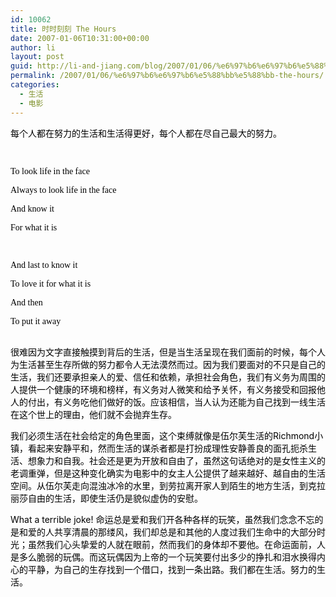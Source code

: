 ```yaml
---
id: 10062
title: 时时刻刻 The Hours
date: 2007-01-06T10:31:00+00:00
author: li
layout: post
guid: http://li-and-jiang.com/blog/2007/01/06/%e6%97%b6%e6%97%b6%e5%88%bb%e5%88%bb-the-hours/
permalink: /2007/01/06/%e6%97%b6%e6%97%b6%e5%88%bb%e5%88%bb-the-hours/
categories:
  - 生活
  - 电影
---
```

<div>
  <span style="font-size:10.5pt;font-family:宋体"><font color="#000000">每个人都在努力的生活和生活得更好，每个人都在尽自己最大的努力。</font></span>
</div>

<span style="font-size:10.5pt;font-family:宋体"><br /> </span> 

<span lang="EN-US"><font face="Times New Roman" color="#000000">To look life in the face</font></span> 

<span lang="EN-US"><font face="Times New Roman" color="#000000">Always to look life in the face</font></span> 

<span lang="EN-US"><font face="Times New Roman" color="#000000">And know it</font></span> 

<span lang="EN-US"><font face="Times New Roman" color="#000000">For what it is</font></span> 

<span lang="EN-US"><font face="Times New Roman" color="#000000"> </font></span> 

<span lang="EN-US"><font face="Times New Roman" color="#000000">And last to know it</font></span> 

<span lang="EN-US"><font face="Times New Roman" color="#000000">To love it for what it is</font></span> 

<span lang="EN-US"><font face="Times New Roman" color="#000000">And then</font></span>

<div>
  <span lang="EN-US" style="font-size:10.5pt;font-family:'Times New Roman'"><font color="#000000">To put it away</font></span>
</div>

<div>
  <span lang="EN-US" style="font-size:10.5pt;font-family:'Times New Roman'"><br /> </span> 
  
  <p>
    <span style="font-family:宋体"><font color="#000000">很难因为文字直接触摸到背后的生活，但是当生活呈现在我们面前的时候，每个人为生活甚至生存所做的努力都令人无法漠然而过。因为我们要面对的不只是自己的生活，我们还要承担亲人的爱、信任和依赖，承担社会角色，我们有义务为周围的人提供一个健康的环境和榜样，有义务对人微笑和给予关怀，有义务接受和回报他人的付出，有义务吃他们做好的饭。应该相信，当人认为还能为自己找到一线生活在这个世上的理由，他们就不会抛弃生存。</font></span>
  </p>
  
  <p>
    <font color="#000000"><span style="font-family:宋体">我们必须生活在社会给定的角色里面，这个束缚就像是伍尔芙生活的</span><span lang="EN-US">Richmond</span><span style="font-family:宋体">小镇，看起来安静平和，然而生活的谋杀者都是打扮成理性安静善良的面孔扼杀生活、想象力和自我。社会还是更为开放和自由了，虽然这句话绝对的是女性主义的老调重弹，但是这种变化确实为电影中的女主人公提供了越来越好、越自由的生活空间。从伍尔芙走向混浊冰冷的水里，到劳拉离开家人到陌生的地方生活，到克拉丽莎自由的生活，即使生活仍是貌似虚伪的安慰。</span></font>
  </p>
  
  <p>
    <font color="#000000"><span lang="EN-US">What a terrible joke! </span><span style="font-family:宋体">命运总是爱和我们开各种各样的玩笑，虽然我们念念不忘的是和爱的人共享清晨的那缕风，我们却总是和其他的人度过我们生命中的大部分时光；虽然我们心头挚爱的人就在眼前，然而我们的身体却不要他。在命运面前，人是多么脆弱的玩偶。而这玩偶因为上帝的一个玩笑要付出多少的挣扎和泪水换得内心的平静，为自己的生存找到一个借口，找到一条出路。</span></font><span style="font-size:10.5pt;font-family:宋体"><font color="#000000">我们都在生活。努力的生活。</font></span>
  </p>
</div>